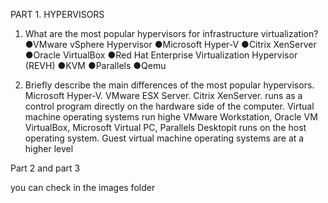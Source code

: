 PART 1. HYPERVISORS
1. What are the most popular hypervisors for infrastructure virtualization?
●VMware vSphere Hypervisor
●Microsoft Hyper-V
●Citrix XenServer
●Oracle VirtualBox
●Red Hat Enterprise Virtualization Hypervisor (REVH)
●KVM
●Parallels
●Qemu

2. Briefly describe the main differences of the most popular hypervisors.
Microsoft Hyper-V. VMware ESX Server. Citrix XenServer. runs as a control program directly on the hardware side of the computer. Virtual machine operating
systems run highe
VMware Workstation, Oracle VM VirtualBox, Microsoft Virtual PC, Parallels Desktopit runs on the host operating system. Guest virtual machine operating systems are at a higher level


Part 2 and part 3 

you can check in the images folder  

